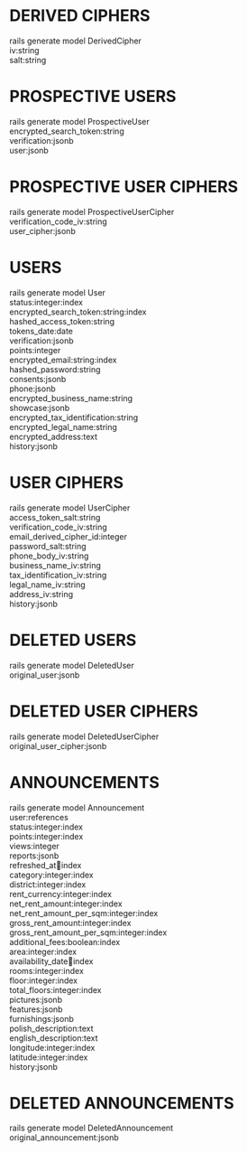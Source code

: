 # DERIVED CIPHERS
rails generate model DerivedCipher \
iv:string \
salt:string

# PROSPECTIVE USERS
rails generate model ProspectiveUser \
encrypted_search_token:string \
verification:jsonb \
user:jsonb

# PROSPECTIVE USER CIPHERS
rails generate model ProspectiveUserCipher \
verification_code_iv:string \
user_cipher:jsonb

# USERS
rails generate model User \
status:integer:index \
encrypted_search_token:string:index \
hashed_access_token:string \
tokens_date:date \
verification:jsonb \
points:integer \
encrypted_email:string:index \
hashed_password:string \
consents:jsonb \
phone:jsonb \
encrypted_business_name:string \
showcase:jsonb \
encrypted_tax_identification:string \
encrypted_legal_name:string \
encrypted_address:text \
history:jsonb

# USER CIPHERS
rails generate model UserCipher \
access_token_salt:string \
verification_code_iv:string \
email_derived_cipher_id:integer \
password_salt:string \
phone_body_iv:string \
business_name_iv:string \
tax_identification_iv:string \
legal_name_iv:string \
address_iv:string \
history:jsonb

# DELETED USERS
rails generate model DeletedUser \
original_user:jsonb

# DELETED USER CIPHERS
rails generate model DeletedUserCipher \
original_user_cipher:jsonb

# ANNOUNCEMENTS
rails generate model Announcement \
user:references \
status:integer:index \
points:integer:index \
views:integer \
reports:jsonb \
refreshed_at:date:index \
category:integer:index \
district:integer:index \
rent_currency:integer:index \
net_rent_amount:integer:index \
net_rent_amount_per_sqm:integer:index \
gross_rent_amount:integer:index \
gross_rent_amount_per_sqm:integer:index \
additional_fees:boolean:index \
area:integer:index \
availability_date:date:index \
rooms:integer:index \
floor:integer:index \
total_floors:integer:index \
pictures:jsonb \
features:jsonb \
furnishings:jsonb \
polish_description:text \
english_description:text \
longitude:integer:index \
latitude:integer:index \
history:jsonb

# DELETED ANNOUNCEMENTS
rails generate model DeletedAnnouncement \
original_announcement:jsonb
